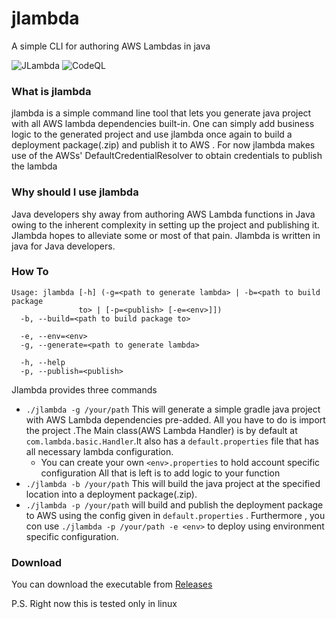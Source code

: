 # jlambda
A simple CLI for authoring AWS Lambdas in java


![JLambda](https://github.com/hemantgs/jlambda/workflows/Java%20CI%20with%20Gradle/badge.svg)
![CodeQL](https://github.com/hemantgs/jlambda/workflows/CodeQL/badge.svg)

### What is jlambda
jlambda is a simple command line tool that lets you generate java project with all AWS lambda 
dependencies built-in. One can simply add business logic to the generated project and use jlambda
once again to build a deployment package(.zip) and publish it to AWS .
For now jlambda makes use of the AWSs' DefaultCredentialResolver to obtain credentials to publish the lambda

### Why should I use jlambda
Java developers shy away from authoring AWS Lambda functions in Java owing to the inherent complexity in setting
up the project and publishing it. Jlambda hopes to alleviate some or most of that pain.
Jlambda is written in java for Java developers.

### How To
```
Usage: jlambda [-h] (-g=<path to generate lambda> | -b=<path to build package 
               to> | [-p=<publish> [-e=<env>]])
  -b, --build=<path to build package to>

  -e, --env=<env>
  -g, --generate=<path to generate lambda>

  -h, --help
  -p, --publish=<publish>

```
Jlambda provides three commands
* `./jlambda -g /your/path` This will generate a simple gradle java project with AWS Lambda dependencies pre-added. All you have to do is import the project .The Main class(AWS Lambda Handler) is by default at `com.lambda.basic.Handler`.It also has a ``default.properties`` file that has all necessary lambda configuration.
    * You can create your own `<env>.properties` to hold account specific configuration
All that is left is to add logic to your function
* `./jlambda -b /your/path` This will build the java project at the specified location into a deployment package(.zip).
* `./jlambda -p /your/path` will build and publish the deployment package to AWS using the config given in `default.properties` . Furthermore , you con use `./jlambda -p /your/path -e <env>` to deploy using environment specific configuration.



### Download
You can download the executable from [Releases](https://github.com/hemantgs/jlambda/releases/download/v0.0.4-alpha/jlambda)

P.S. Right now this is tested only in linux
